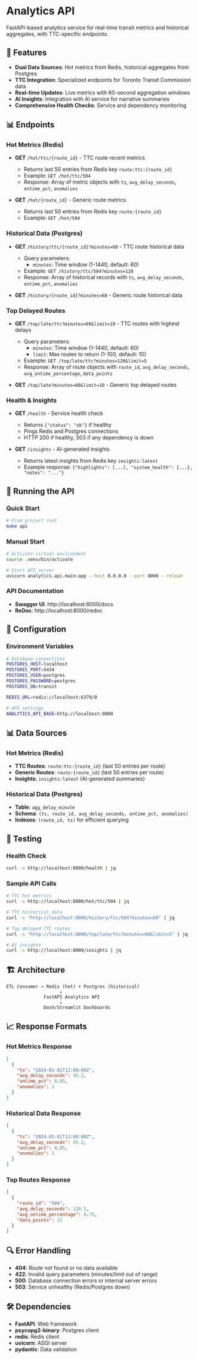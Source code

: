 # Analytics API

FastAPI-based analytics service for real-time transit metrics and historical aggregates, with TTC-specific endpoints.

## 🚀 Features

- **Dual Data Sources**: Hot metrics from Redis, historical aggregates from Postgres
- **TTC Integration**: Specialized endpoints for Toronto Transit Commission data
- **Real-time Updates**: Live metrics with 60-second aggregation windows
- **AI Insights**: Integration with AI service for narrative summaries
- **Comprehensive Health Checks**: Service and dependency monitoring

## 📊 Endpoints

### Hot Metrics (Redis)
- **GET** `/hot/ttc/{route_id}` - TTC route recent metrics
  - Returns last 50 entries from Redis key `route:ttc:{route_id}`
  - Example: `GET /hot/ttc/504`
  - Response: Array of metric objects with `ts`, `avg_delay_seconds`, `ontime_pct`, `anomalies`

- **GET** `/hot/{route_id}` - Generic route metrics
  - Returns last 50 entries from Redis key `route:{route_id}`
  - Example: `GET /hot/504`

### Historical Data (Postgres)
- **GET** `/history/ttc/{route_id}?minutes=60` - TTC route historical data
  - Query parameters:
    - `minutes`: Time window (1-1440, default: 60)
  - Example: `GET /history/ttc/504?minutes=120`
  - Response: Array of historical records with `ts`, `avg_delay_seconds`, `ontime_pct`, `anomalies`

- **GET** `/history/{route_id}?minutes=60` - Generic route historical data

### Top Delayed Routes
- **GET** `/top/late/ttc?minutes=60&limit=10` - TTC routes with highest delays
  - Query parameters:
    - `minutes`: Time window (1-1440, default: 60)
    - `limit`: Max routes to return (1-100, default: 10)
  - Example: `GET /top/late/ttc?minutes=120&limit=5`
  - Response: Array of route objects with `route_id`, `avg_delay_seconds`, `avg_ontime_percentage`, `data_points`

- **GET** `/top/late?minutes=60&limit=10` - Generic top delayed routes

### Health & Insights
- **GET** `/health` - Service health check
  - Returns `{"status": "ok"}` if healthy
  - Pings Redis and Postgres connections
  - HTTP 200 if healthy, 503 if any dependency is down

- **GET** `/insights` - AI-generated insights
  - Returns latest insights from Redis key `insights:latest`
  - Example response: `{"highlights": [...], "system_health": {...}, "notes": "..."}`

## 🚀 Running the API

### Quick Start
```bash
# From project root
make api
```

### Manual Start
```bash
# Activate virtual environment
source .venv/bin/activate

# Start API server
uvicorn analytics.api.main:app --host 0.0.0.0 --port 8000 --reload
```

### API Documentation
- **Swagger UI**: http://localhost:8000/docs
- **ReDoc**: http://localhost:8000/redoc

## 🔧 Configuration

### Environment Variables
```bash
# Database connections
POSTGRES_HOST=localhost
POSTGRES_PORT=5434
POSTGRES_USER=postgres
POSTGRES_PASSWORD=postgres
POSTGRES_DB=transit

REDIS_URL=redis://localhost:6379/0

# API settings
ANALYTICS_API_BASE=http://localhost:8000
```

## 📊 Data Sources

### Hot Metrics (Redis)
- **TTC Routes**: `route:ttc:{route_id}` (last 50 entries per route)
- **Generic Routes**: `route:{route_id}` (last 50 entries per route)
- **Insights**: `insights:latest` (AI-generated summaries)

### Historical Data (Postgres)
- **Table**: `agg_delay_minute`
- **Schema**: `(ts, route_id, avg_delay_seconds, ontime_pct, anomalies)`
- **Indexes**: `(route_id, ts)` for efficient querying

## 🧪 Testing

### Health Check
```bash
curl -s http://localhost:8000/health | jq
```

### Sample API Calls
```bash
# TTC hot metrics
curl -s http://localhost:8000/hot/ttc/504 | jq

# TTC historical data
curl -s "http://localhost:8000/history/ttc/504?minutes=60" | jq

# Top delayed TTC routes
curl -s "http://localhost:8000/top/late/ttc?minutes=60&limit=5" | jq

# AI insights
curl -s http://localhost:8000/insights | jq
```

## 🏗️ Architecture

```
ETL Consumer → Redis (hot) + Postgres (historical)
                    ↓
              FastAPI Analytics API
                    ↓
              Dash/Streamlit Dashboards
```

## 📈 Response Formats

### Hot Metrics Response
```json
[
  {
    "ts": "2024-01-01T12:00:00Z",
    "avg_delay_seconds": 45.2,
    "ontime_pct": 0.85,
    "anomalies": 1
  }
]
```

### Historical Data Response
```json
[
  {
    "ts": "2024-01-01T12:00:00Z",
    "avg_delay_seconds": 45.2,
    "ontime_pct": 0.85,
    "anomalies": 1
  }
]
```

### Top Routes Response
```json
[
  {
    "route_id": "504",
    "avg_delay_seconds": 120.5,
    "avg_ontime_percentage": 0.75,
    "data_points": 12
  }
]
```

## 🔍 Error Handling

- **404**: Route not found or no data available
- **422**: Invalid query parameters (minutes/limit out of range)
- **500**: Database connection errors or internal server errors
- **503**: Service unhealthy (Redis/Postgres down)

## 🛠️ Dependencies

- **FastAPI**: Web framework
- **psycopg2-binary**: Postgres client
- **redis**: Redis client
- **uvicorn**: ASGI server
- **pydantic**: Data validation

